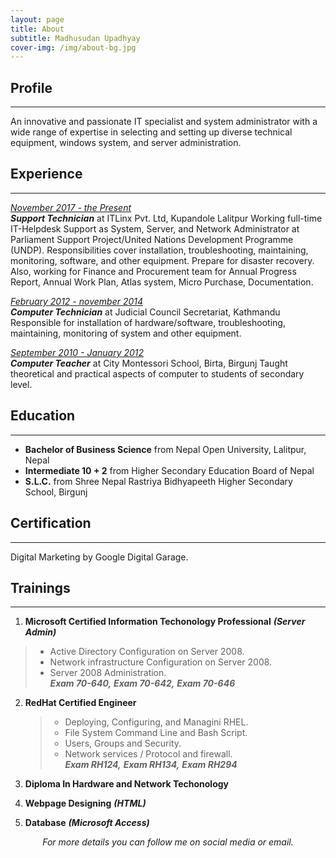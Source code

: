 ```yaml
---
layout: page
title: About
subtitle: Madhusudan Upadhyay
cover-img: /img/about-bg.jpg
---
```


## Profile
***********
An innovative and passionate IT specialist and system administrator with a wide range of expertise in selecting and setting up diverse technical equipment, windows system, and server administration.

## Experience 
*************
*<ins>November 2017 - the Present</ins>*  
***Support Technician*** at ITLinx Pvt. Ltd, Kupandole Lalitpur
Working full-time IT-Helpdesk Support as System, Server, and Network Administrator at Parliament Support Project/United Nations Development Programme (UNDP). Responsibilities cover installation, troubleshooting, maintaining, monitoring, software, and other equipment. Prepare for disaster recovery. Also, working for Finance and Procurement team for Annual Progress Report, Annual Work Plan, Atlas system, Micro Purchase, Documentation.

*<ins>February 2012 - november 2014</ins>*  
***Computer Technician*** at Judicial Council Secretariat, Kathmandu
Responsible for installation of hardware/software, troubleshooting, maintaining, monitoring of system and other equipment. 

*<ins>September 2010 - January 2012</ins>*  
***Computer Teacher*** at City Montessori School, Birta, Birgunj
Taught theoretical and practical aspects of computer to students of secondary level.

## Education 
*************
- **Bachelor of Business Science** from Nepal Open University, Lalitpur, Nepal
- **Intermediate 10 + 2** from Higher Secondary Education Board of Nepal
 - **S.L.C.** from Shree Nepal Rastriya Bidhyapeeth Higher Secondary School, Birgunj

## Certification
****************
Digital Marketing by Google Digital Garage.

## Trainings
****************
1. **Microsoft Certified Information Techonology Professional** ***(Server Admin)***
  >  - Active Directory Configuration on Server 2008.
  >  - Network infrastructure Configuration on Server 2008.
  > - Server 2008 Administration.         
***Exam 70-640,*** ***Exam 70-642,*** ***Exam 70-646***

2. **RedHat Certified Engineer**
    > - Deploying, Configuring, and Managini RHEL.
    > - File System Command Line and Bash Script.
    > - Users, Groups and Security.
    > - Network services /  Protocol and firewall.      
***Exam RH124,*** ***Exam RH134,*** ***Exam RH294***

3. **Diploma In Hardware and Network Techonology**
4. **Webpage Designing** ***(HTML)***
5. **Database** ***(Microsoft Access)***

*<center>For more details you can follow me on social media or email.</center>*